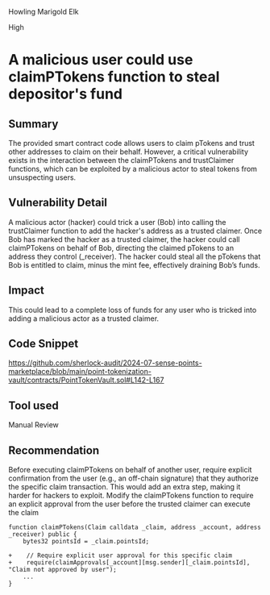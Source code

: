 Howling Marigold Elk

High

# A malicious user could use claimPTokens function to steal depositor's fund

## Summary
The provided smart contract code allows users to claim pTokens and trust other addresses to claim on their behalf. However, a critical vulnerability exists in the interaction between the claimPTokens and trustClaimer functions, which can be exploited by a malicious actor to steal tokens from unsuspecting users.

## Vulnerability Detail
A malicious actor (hacker) could trick a user (Bob) into calling the trustClaimer function to add the hacker's address as a trusted claimer.
Once Bob has marked the hacker as a trusted claimer, the hacker could call claimPTokens on behalf of Bob, directing the claimed pTokens to an address they control (_receiver).
The hacker could steal all the pTokens that Bob is entitled to claim, minus the mint fee, effectively draining Bob’s funds.

## Impact
This could lead to a complete loss of funds for any user who is tricked into adding a malicious actor as a trusted claimer.

## Code Snippet
https://github.com/sherlock-audit/2024-07-sense-points-marketplace/blob/main/point-tokenization-vault/contracts/PointTokenVault.sol#L142-L167

## Tool used
Manual Review

## Recommendation
Before executing claimPTokens on behalf of another user, require explicit confirmation from the user (e.g., an off-chain signature) that they authorize the specific claim transaction. This would add an extra step, making it harder for hackers to exploit.
Modify the claimPTokens function to require an explicit approval from the user before the trusted claimer can execute the claim
```solidity
function claimPTokens(Claim calldata _claim, address _account, address _receiver) public {
    bytes32 pointsId = _claim.pointsId;

+    // Require explicit user approval for this specific claim
+    require(claimApprovals[_account][msg.sender][_claim.pointsId], "Claim not approved by user");
    ...
}
```